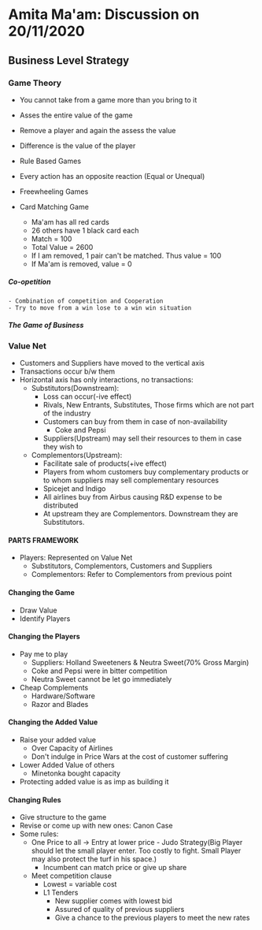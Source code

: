 # Amita Ma'am: Discussion on 20/11/2020

## Business Level Strategy

### Game Theory
- You cannot take from a game more than you bring to it
- Asses the entire value of the game
- Remove a player and again the assess the value
- Difference is the value of the player

- Rule Based Games
- Every action has an opposite reaction (Equal or Unequal)

- Freewheeling Games
- Card Matching Game
	- Ma'am has all red cards
	- 26 others have 1 black card each
	- Match = 100
	- Total Value = 2600
	- If I am removed, 1 pair can't be matched. Thus value = 100
	- If Ma'am is removed, value = 0

##### Co-opetition
	- Combination of competition and Cooperation
	- Try to move from a win lose to a win win situation

##### The Game of Business

### Value Net
- Customers and Suppliers have moved to the vertical axis
- Transactions occur b/w them
- Horizontal axis has only interactions, no transactions:
	- Substitutors(Downstream):
		- Loss can occur(-ive effect)
		- Rivals, New Entrants, Substitutes, Those firms which are not part of the industry 
		- Customers can buy from them in case of non-availability
			- Coke and Pepsi
		- Suppliers(Upstream) may sell their resources to them in case they wish to
	- Complementors(Upstream):
		- Facilitate sale of products(+ive effect)
		- Players from whom customers buy complementary products or to whom suppliers may sell complementary resources
		- Spicejet and Indigo
		- All airlines buy from Airbus causing R&D expense to be distributed
		- At upstream they are Complementors. Downstream they are Substitutors.

#### PARTS FRAMEWORK
- Players: Represented on Value Net
	- Substitutors, Complementors, Customers and Suppliers
	- Complementors: Refer to Complementors from previous point 

#### Changing the Game
- Draw Value
- Identify Players

#### Changing the Players
- Pay me to play
	- Suppliers: Holland Sweeteners & Neutra Sweet(70% Gross Margin)
	- Coke and Pepsi were in bitter competition
	- Neutra Sweet cannot be let go immediately
- Cheap Complements
	- Hardware/Software
	- Razor and Blades

#### Changing the Added Value
- Raise your added value
	- Over Capacity of Airlines
	- Don't indulge in Price Wars at the cost of customer suffering
- Lower Added Value of others
	- Minetonka bought capacity
- Protecting added value is as imp as building it

#### Changing Rules
- Give structure to the game
- Revise or come up with new ones: Canon Case
- Some rules:
	- One Price to all -> Entry at lower price - Judo Strategy(Big Player should let the small player enter. Too costly to fight. Small Player may also protect the turf in his space.)
		- Incumbent can match price or give up share
	- Meet competition clause
		- Lowest = variable cost
		- L1 Tenders
			- New supplier comes with lowest bid
			- Assured of quality of previous suppliers
			- Give a chance to the previous players to meet the new rates